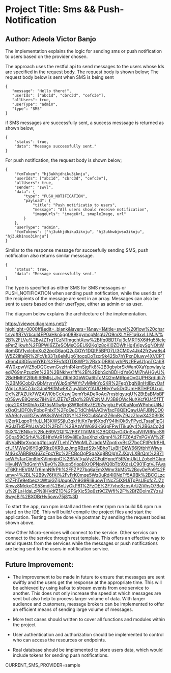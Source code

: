 
# Project Title: Sms && Push-Notification

## Author: Adeola Victor Banjo

The implementation explains the logic for sending sms or push notification to users based on the provider chosen. 

The approach uses the restful api to send messages to the users whose Ids are specified in the request body. The request body is shown below;
 The request body below is sent when SMS is being sent
 ```
{
    "message": "Hello there!",
    "userIds": ["abc1d", "cbrc3d", "cefc3e"],
    "allUsers": true,
    "userType": "admin",
    "type": "SMS"
}
```
if SMS messages are successfully sent, a success messsage is returned as shown below;
```
{
    "status": true,
    "data": "Message successfully sent."
}
```
For push notification, the request body is shown below;

```
{
    "fcmToken": "hj3ukhjdhiku3iknju",
    "userIds": ["abc1d", "cbrc3d", "cefc3e"],
    "allUsers": true,
    "sender": "swvl",
    "data": {
        "type": "PUSH_NOTIFICATION",
        "payload": {
            "title": "Push notificatio to users",
            "message": "All users should receive notification",
            "imageUrls": "imageUrl, smapleImage, url"
        }
    },
    "userType": "admin",
    "fcmTokens": ["hj3ukhjdhiku3iknju", "hj3ukhwbjwso3iknju", "hj3ukh1nso3iknju"]
}
```
Similar to the response message for succeefully sending SMS, push notification also returns similar messsage.
```
{
    "status": true,
    "data": "Message successfully sent."
}
```
The type is specified as either SMS for SMS messages or PUSH_NOTIFICATION when sending push notification, while the userIds of the recipients of the message are sent in an array. Messages can also be sent to users based on their userType, either as admin or as user.


The diagram below explains the architecture of the implementation.

https://viewer.diagrams.net/?highlight=0000ff&edit=_blank&layers=1&nav=1&title=swvl%20flow%20chart.svg#R7VrbcuI4EP0aHkn5gg08BkgymcpMsgU7O9mXLYEF1q6xvLLMJV%2B%2FLVu%2ByJZTrgTCzNTmgchtXew%2Bffq0BD17uj3cMRT5X6iHg55leIeePetZljkwh%2FBPWI6ZZeSOMsOGEU92Kg1z8oKl0ZDWhHg4VjpySgNOItW4omGIV1yxIcboXu22poG6aoQ2uGGYr1DQtP5BPO7Lt3CM0v4Jk42fr2wa8s4W5Z2lIfaRR%2FcVk33Ts6eMUp61tocpDoTzcr9k425b7hYPxnDIuwy4XVCPTx9nn4d3D5vn6YKb%2FFvfdOTD8WP%2BxtgDB8hLyrhPNzREwU1pnTCahB4W0xpwVfZ5oDQCownGvzHnR4kmSjgFk8%2B3gbybrSkWan0XaYppwlaylzedj769mPzuz9n%2B%2BNkhvz1ff%2B%2BbhSchBDHdYs6OMI7hAHGyU%2BdHMhY2Rb9i6BMlsLJlyLi1RhI0GbWOa6hTcMQ2mMtRpdOvGUPHSrdIdIi7r%2BM6CobQyGbMryrvWJpSnPWYt7vMMnYoSKR%2FepYbgN8nHtlBcyOafWigLcA5CZdxlGJmPHIfMwEKZjuyAlbKYfAUlZH6yYw5Dr0UmH8THPOUxuLDx%2FAZUk7WZAWI0bCcXzwjQemYbADeRoAq7rxsblqyuqU%2BtEaBMsBFtO59wvE8Qmkc7iHN6YJZE7s7zDg%2BVEzNMJV3B8OWcNuXKcfKU45fTTcjoz20K1H0hiAxGl75sMTwljxgSW1IeflKv7E297wjgbzPy00uMoxWPphoUiNJxOgOtJDF0lyPbbgPnIxT%2FoQeCTdChMAAChVfacF8QEtQawUAFJBNCO0VAABctyciiIGZwbW8sSWel2GNY%2FKClul8Am2Z6mByZ9JzZlowX420Bl0KUZerKLqpo1HfuLLN3KWSSjIu3qkHtjKn7arj6XodY94IhlOk6vFPycLTsasFjpGjAGJaTid5PhUsVoO1%2FbTii%2BAzAfW693KSGpFPw1Tiku0y4%2B6aCg2df5lX%2BNlkc%2BuE69V2Qf%2FBYTlVlMR%2BQ0QvrGiOqSpaIVRVRRucS9G0pa59CSrhA%2BHfxfArR149y8lEe3aoXhzlxQmr4%2FFZ6Ad7nPGVW%2F4NVaiNbrXyqcg41pLxqVTLeh17YWqMLZUadpMZpqtjxvBstZ7bcCFtlPo1r8HLctU1MWeQl6Y0gKRkz0KR9uzJmgRBzdS9xNBhoTLyBHDkW66i9tbhYWjwsM4Gx7ABR9sG6ZcFpcYRc%2FCBoOgPSgaXq8ROIgVZJXxyLXBrQm%2B71seWYs1arCim8lpKVlmigjpG%2BNVTgaVyZCFqtHpneY5RVmUkLLZo5eHGknrHiyuNWTtdGmhYVBy0%2Buop5rlopBXrOPNpWQ0bTb9XdsLC901FgtVJFAvaxT6KhHEV0MTr6mnN9rPh%2FFZP27bq6aEmXWmr3bM5%2Boy0ePp9%2Fumvr4%2BL%2B9v76fXi%2FvFrK0mqe5Wz0uRd4I0NdTf5A9Bk%2BCOLzck1ZFhTe9etbeczcWtoiGZjUpup67n9G9RIi9uowTrNcZ5IX9UiTpPsUEofcZJZzXnwz8MckeCS53mdj%2BnUyGkP81%2FzOE%2F7vhc8zbsArU2jVhsO7Bobu%2FLaHdaLzPN8HVdfZ1D%2FSrXjc53q6zt9CZWfl%2F%2BfZDolmZYzsJ8wycBl%2BXOBrHv5owv75j8%3D


To start the app, run npm install and then enter (npm run build && npm run start) on the IDE. This will build/ compile the project files and start the application.
Testing can be done via postman by sending the request bodies shown above. 

How Other Micro-services will connect to the service.
Other servics can connect to the service through rest template. This offers an effective way to send rquests from the services while the messages or push notifications are being sent to the users in notification service.

## Future Improvement:
- The improvement to be made in future to ensure that messages are sent swiftly and the users get the response at the appropriate time. 
This will be achieved by using kafka to stream events from one service to another. This does not only increase the speed at which messages are sent but also help to process larger volume of data. With larger audience and customers, message brokers can be implemented to offer an efficient means of sending large volume of messages.

- More test cases should written to cover all functions and modules within the project

- User authentication and authorization should be implemented to control who can access the resources or endpoints.

- Real database should be implemented to store users data, which would include tokens for sending push notifications.



CURRENT_SMS_PROVIDER=sample

